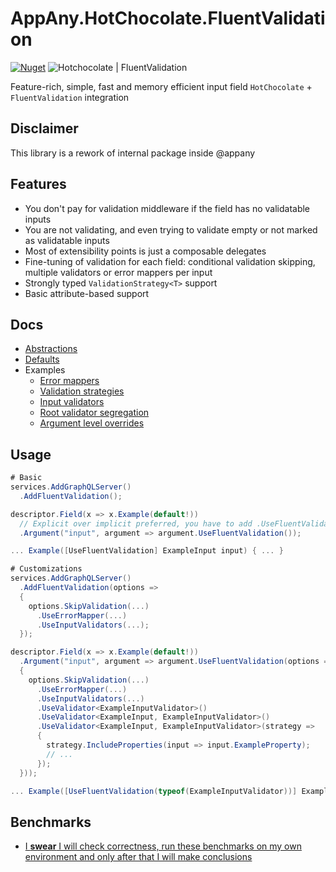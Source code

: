 # AppAny.HotChocolate.FluentValidation

[![Nuget](https://img.shields.io/nuget/v/AppAny.HotChocolate.FluentValidation.svg)](https://www.nuget.org/packages/AppAny.HotChocolate.FluentValidation) ![Hotchocolate | FluentValidation](https://github.com/appany/AppAny.HotChocolate.FluentValidation/workflows/Hotchocolate%20%7C%20FluentValidation/badge.svg)

Feature-rich, simple, fast and memory efficient input field `HotChocolate` + `FluentValidation` integration

## Disclaimer

This library is a rework of internal package inside @appany

## Features

- You don't pay for validation middleware if the field has no validatable inputs
- You are not validating, and even trying to validate empty or not marked as validatable inputs
- Most of extensibility points is just a composable delegates
- Fine-tuning of validation for each field: conditional validation skipping, multiple validators or error mappers per input
- Strongly typed `ValidationStrategy<T>` support
- Basic attribute-based support

## Docs

- [Abstractions](docs/core-abstractions.md)
- [Defaults](docs/defaults.md)
- Examples
  - [Error mappers](docs/examples/error-mappers.md)
  - [Validation strategies](docs/examples/validation-strategies.md)
  - [Input validators](docs/examples/input-validators.md)
  - [Root validator segregation](docs/examples/root-validator-segregation.md)
  - [Argument level overrides](docs/examples/argument-level-overrides.md)

## Usage

```cs
# Basic
services.AddGraphQLServer()
  .AddFluentValidation();

descriptor.Field(x => x.Example(default!))
  // Explicit over implicit preferred, you have to add .UseFluentValidation() to all arguments requiring validation
  .Argument("input", argument => argument.UseFluentValidation());

... Example([UseFluentValidation] ExampleInput input) { ... }

# Customizations
services.AddGraphQLServer()
  .AddFluentValidation(options =>
  {
    options.SkipValidation(...)
      .UseErrorMapper(...)
      .UseInputValidators(...);
  });

descriptor.Field(x => x.Example(default!))
  .Argument("input", argument => argument.UseFluentValidation(options =>
  {
    options.SkipValidation(...)
      .UseErrorMapper(...)
      .UseInputValidators(...)
      .UseValidator<ExampleInputValidator>()
      .UseValidator<ExampleInput, ExampleInputValidator>()
      .UseValidator<ExampleInput, ExampleInputValidator>(strategy =>
      {
        strategy.IncludeProperties(input => input.ExampleProperty);
        // ...
      });
  }));

... Example([UseFluentValidation(typeof(ExampleInputValidator))] ExampleInput input) { ... }
```

## Benchmarks

- [I **swear** I will check correctness, run these benchmarks on my own environment and only after that I will make conclusions](tests/AppAny.HotChocolate.FluentValidation.Benchmarks/README.md)
